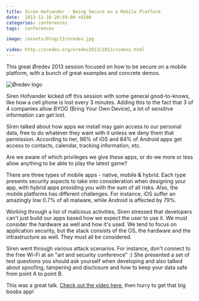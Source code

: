 ```yaml
---
title: Siren Hofvander - Being Secure on a Mobile Platform
date:  2013-11-10 20:59:00 +0100
categories: conferences
tags:  conferences

image: /assets/blog/13/oredev.jpg

video: http://oredev.org/oredev2013/2013/videos.html
---
```


This great Øredev 2013 session focused on how to be secure on a mobile platform, with a bunch of great examples and concrete demos.

![Øredev logo]({{page.image}})

Siren Hofvander kicked off this session with some general good-to-knows, like how a cell phone is lost every 3 minutes. Adding this to the fact that 3 of 4 companies allow BYOD (Bring Your Own Device), a lot of sensitive information can get lost.

Siren talked about how apps we install may gain access to our personal data, free to do whatever they want with it unless we deny them that permission. According to her, 96% of iOS and 84% of Android apps get access to contacts, calendar, tracking information, etc.

Are we aware of which privileges we give these apps, or do we more or less allow anything to be able to play the latest game?

There are three types of mobile apps - native, mobile & hybrid. Each type presents security aspects to take into consideration when designing your app, with hybrid apps providing you with the sum of all risks. Also, the mobile platforms has different challenges. For instance, iOS suffer an amazingly low 0.7% of all malware, while Android is affected by 79%.

Working through a list of malicious activities, Siren stressed that developers can't just build our apps based how we expect the user to use it. We must consider the hardware as well and how it's used. We tend to focus on application security, but the stack consists of the OS, the hardware and the
infrastructure as well. They must all be considered.

Siren went through various attack scenarios. For instance, don't connect to the free Wi-Fi at an "art and security conference" :) She presented a set of test questions you should ask yourself when developing and also talked about spoofing, tampering and disclosure and how to keep your data safe from point A to point B.

This was a great talk. [Check out the video here]({{page.video}}), then hurry to get that big boobs app!